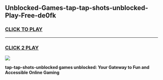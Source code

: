 
## Unblocked-Games-tap-tap-shots-unblocked-Play-Free-de0fk
<h3>
<a href="https://premium76.site?title=tap-tap-shots-unblocked&ref=21A">CLICK TO PLAY</a></h3>
<hr>

<h3>
<a href="https://premium76.site?title=tap-tap-shots-unblocked&ref=21A">CLICK 2 PLAY</a>
  
</h3>

<a href="https://premium76.site?title=tap-tap-shots-unblocked&ref=21A"><img src="https://clearcache.store/games.png"></a>


**tap-tap-shots-unblocked games unblocked: Your Gateway to Fun and Accessible Online Gaming**
